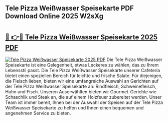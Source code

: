## Tele Pizza Weißwasser Speisekarte PDF Download Online 2025 W2sXg

# <h2><a href="http://gc9bkok.nevu.top/?p=Tele+Pizza+Wei%c3%9fwasser+Speisekarte">🔗 👉🔴 Tele Pizza Weißwasser Speisekarte 2025 PDF</a></h2>

[![Tele Pizza Weißwasser Speisekarte 2025 PDF](https://i.imgur.com/dBaPXMq.png)](http://gc9bkok.nevu.top/?p=Tele+Pizza+Wei%c3%9fwasser+Speisekarte)
Die Tele Pizza Weißwasser Speisekarte ist eine Gelegenheit, etwas Leckeres zu wählen, das zu Ihrem Lebensstil passt. Die Tele Pizza Weißwasser Speisekarte unserer Cafeteria bietet einen speziellen Bereich für leichte und frische Salate. Für diejenigen, die Fleisch lieben, bieten wir eine umfangreiche Auswahl an Gerichten auf der Tele Pizza Weißwasser Speisekarte an: Rindfleisch, Schweinefleisch, Huhn und Fisch. Unseren Auserwählten bieten wir Gourmet-Gerichte wie Schaschlik und Steak an, die auf einem Holzfeuer zubereitet werden. Unser Team ist immer bereit, Ihnen bei der Auswahl der Speisen auf der Tele Pizza Weißwasser Speisekarte zu helfen und Ihnen einen bequemen und angenehmen Service zu bieten.
